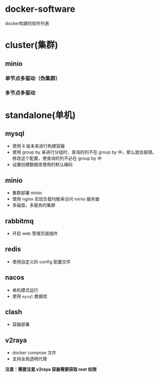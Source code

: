 # docker-software

docker构建的软件列表

# cluster(集群)
## minio
### 单节点多驱动（伪集群）

### 多节点多驱动


# standalone(单机)

## mysql
 - 使用 8 版本来进行构建容器
 - 使用 group by 来进行分组时，查询的列不在 group by 中，那么就会报错。修改这个配置，使查询的列不必在 group by 中
 - 设置创建数据库使用的默认编码

## minio
 - 集群部署 minio
 - 使用 nginx 实现负载均衡来访问 minio 服务器
 - 多磁盘，多服务的集群

## rabbitmq
 - 开启 web 管理页面插件

## redis
 - 使用自定义的 config 配置文件

## nacos
 - 单机模式运行
 - 使用 `mysql` 数据库

## clash
 - 容器部署

## v2raya
 - docker compose 文件
 - 支持全局透明代理

 **注意：需要注意 v2raya 容器需要获取 root 权限**